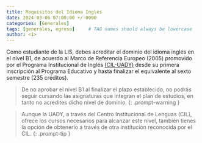```yaml
---
title: Requisitos del Idioma Inglés
date: 2024-03-06 07:00:00 +/-0000
categories: [Generales]
tags: [generales, egreso]     # TAG names should always be lowercase
author: <1>
---
```


Como estudiante de la LIS, debes acreditar el dominio del idioma inglés en el nivel B1, de acuerdo al Marco de Referencia Europeo (2005) promovido por el Programa Institucional de Inglés [(CIL-UADY)](https://cil.uady.mx/pii) desde su primera inscripción al Programa Educativo y hasta finalizar el equivalente al sexto semestre (235 créditos). 

> De no aprobar el nivel B1 al finalizar el plazo establecido, no podrás seguir cursando las asignaturas que integran el plan de estudios, en tanto no acredites dicho nivel de dominio.
{: .prompt-warning }


> Aunque la UADY, a través del Centro Institucional de Lenguas (CIL), ofrece los cursos necesarios para alcanzar este nivel, también tienes la opción de obtenerlo a través de otra institución reconocida por el CIL.
{: .prompt-tip }
